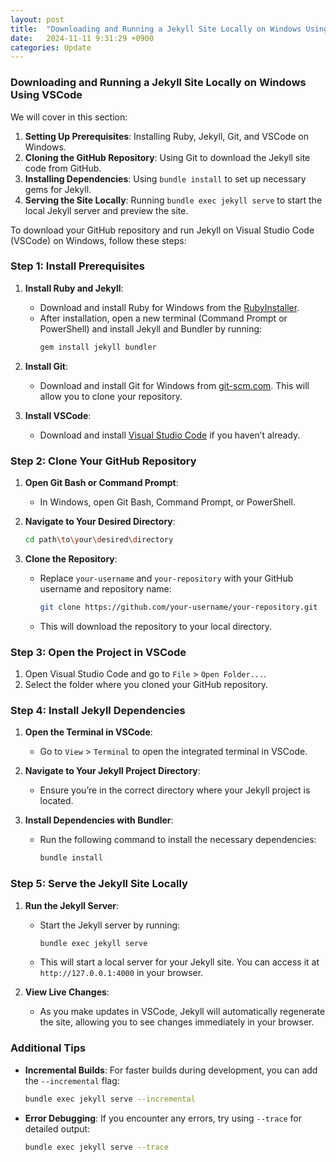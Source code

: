 ```yaml
---
layout: post
title:  "Downloading and Running a Jekyll Site Locally on Windows Using VSCode"
date:   2024-11-11 9:31:29 +0900
categories: Update
---
```

### Downloading and Running a Jekyll Site Locally on Windows Using VSCode
We will cover in this section:
1. **Setting Up Prerequisites**: Installing Ruby, Jekyll, Git, and VSCode on Windows.
2. **Cloning the GitHub Repository**: Using Git to download the Jekyll site code from GitHub.
3. **Installing Dependencies**: Using `bundle install` to set up necessary gems for Jekyll.
4. **Serving the Site Locally**: Running `bundle exec jekyll serve` to start the local Jekyll server and preview the site.

To download your GitHub repository and run Jekyll on Visual Studio Code (VSCode) on Windows, follow these steps:

### Step 1: Install Prerequisites
1. **Install Ruby and Jekyll**:
   - Download and install Ruby for Windows from the [RubyInstaller](https://rubyinstaller.org/).
   - After installation, open a new terminal (Command Prompt or PowerShell) and install Jekyll and Bundler by running:
     ```bash
     gem install jekyll bundler
     ```

2. **Install Git**:
   - Download and install Git for Windows from [git-scm.com](https://git-scm.com/). This will allow you to clone your repository.

3. **Install VSCode**:
   - Download and install [Visual Studio Code](https://code.visualstudio.com/) if you haven’t already.

### Step 2: Clone Your GitHub Repository
1. **Open Git Bash or Command Prompt**:
   - In Windows, open Git Bash, Command Prompt, or PowerShell.

2. **Navigate to Your Desired Directory**:
   ```bash
   cd path\to\your\desired\directory
   ```

3. **Clone the Repository**:
   - Replace `your-username` and `your-repository` with your GitHub username and repository name:
     ```bash
     git clone https://github.com/your-username/your-repository.git
     ```
   - This will download the repository to your local directory.

### Step 3: Open the Project in VSCode
1. Open Visual Studio Code and go to `File` > `Open Folder...`.
2. Select the folder where you cloned your GitHub repository.

### Step 4: Install Jekyll Dependencies
1. **Open the Terminal in VSCode**:
   - Go to `View` > `Terminal` to open the integrated terminal in VSCode.

2. **Navigate to Your Jekyll Project Directory**:
   - Ensure you’re in the correct directory where your Jekyll project is located.

3. **Install Dependencies with Bundler**:
   - Run the following command to install the necessary dependencies:
     ```bash
     bundle install
     ```

### Step 5: Serve the Jekyll Site Locally
1. **Run the Jekyll Server**:
   - Start the Jekyll server by running:
     ```bash
     bundle exec jekyll serve
     ```
   - This will start a local server for your Jekyll site. You can access it at `http://127.0.0.1:4000` in your browser.

2. **View Live Changes**:
   - As you make updates in VSCode, Jekyll will automatically regenerate the site, allowing you to see changes immediately in your browser.

### Additional Tips
- **Incremental Builds**: For faster builds during development, you can add the `--incremental` flag:
  ```bash
  bundle exec jekyll serve --incremental
  ```
- **Error Debugging**: If you encounter any errors, try using `--trace` for detailed output:
  ```bash
  bundle exec jekyll serve --trace
  ```


